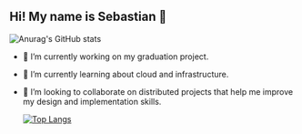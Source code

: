 ## Hi! My name is Sebastian 👋

![Anurag's GitHub stats](https://github-readme-stats.vercel.app/api?username=el-sebas-galeano&show_icons=true&theme=synthwave)

- 🔭 I’m currently working on my graduation project.
- 🌱 I’m currently learning about cloud and infrastructure.
- 👯 I’m looking to collaborate on distributed projects that help me improve my design and implementation skills.

  [![Top Langs](https://github-readme-stats.vercel.app/api/top-langs/?username=el-sebas-galeano)](https://github.com/el-sebas-galeano/github-readme-stats)
  
<!--
**el-sebas-galeano/el-sebas-galeano** is a ✨ _special_ ✨ repository because its `README.md` (this file) appears on your GitHub profile.


-->

